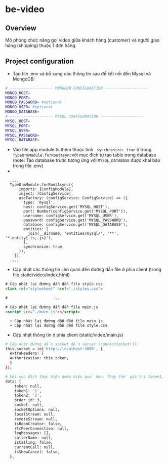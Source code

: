 # be-video

## Overview
Mô phỏng chức năng gọi video giữa khách hàng (customer) và người giao hàng (shipping) thuộc 1 đơn hàng.

## Project configuration
  - Tạo file .env và bổ sung các thông tin sau để kết nối đến Mysql và MongoDB:
```bash
# ------------------- MONGODB CONFIGURATION -------------------
MONGO_HOST=
MONGO_PORT=
MONGO_PASSWORD= #optional
MONGO_USER= #optional
MONGO_DATABASE=
# ------------------- MYSQL CONFIGURATION -------------------
MYSQL_HOST=
MYSQL_PORT=
MYSQL_USER=
MYSQL_PASSWORD=
MYSQL_DATABASE=
```
  - Vào file app.module.ts thêm thuộc tính ``` synchronize: true``` ở trong ```TypeOrmModule.forRootAsync```với mục đích tự tạo table trong database (note: Tạo database trước tương ứng với ```MYSQL_DATABASE``` được khai báo trong file .env)
  - 
```
  ....
  TypeOrmModule.forRootAsync({
      imports: [ConfigModule],
      inject: [ConfigService],
      useFactory: (configService: ConfigService) => ({
        type: 'mysql',
        host: configService.get('MYSQL_HOST'),
        port: Number(configService.get('MYSQL_PORT')),
        username: configService.get('MYSQL_USER'),
        password: configService.get('MYSQL_PASSWORD'),
        database: configService.get('MYSQL_DATABASE'),
        entities: [
          join(__dirname, 'entities/mysql/', '**', '*.entity{.ts,.js}'),
        ],
        synchronize: true,
      }),
    }),
  ....
```
  - Cập nhật các thông tin liên quan đến đường dẫn file ở phía client (trong file static/video/index.html)
```html
# Cập nhật lại đường dẫn đến file style.css
<link rel="stylesheet" href="./styles.css">

#                    ...

# Cập nhật lại đường dẫn đến file main.js
<script src="./main.js"></script>

```
      + Cập nhật lại đường dẫn đến file main.js
      + Cập nhật lại đường dẫn đến file style.css

  - Cập nhật thông tin ở phía client (static/video/main.js)
```bash
# Cập nhật đường dẫn socket đến server (connectSocket()):
this.socket = io('http://localhost:3000', {
  extraHeaders: {
  Authorization: this.token,
  }
});
```

```bash
# Với mục đích thực hiện demo hiệu quả hơn. Thay thế giá trị token1, token2 tương ứng với lại userId
data: {
    token: null,
    token1: '1',
    token2: '2',
    order_id: 3,
    socket: null,
    socketOptions: null,
    localStream: null,
    remoteStream: null,
    isRoomCreator: false,
    rtcPeerConnection: null,
    logMessages: [],
    callerName: null,
    isCalling: false,
    currentCall: null,
    isShowCancel: false,
  },
```
   
        
